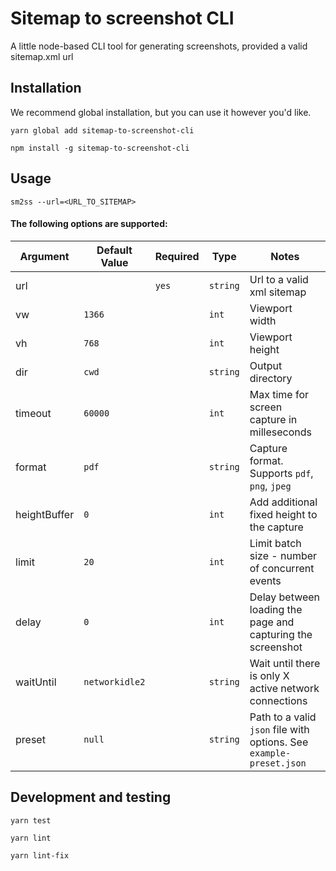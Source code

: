 # Sitemap to screenshot CLI

A little node-based CLI tool for generating screenshots, provided a valid sitemap.xml url

## Installation
We recommend global installation, but you can use it however you'd like.

```
yarn global add sitemap-to-screenshot-cli
```

```
npm install -g sitemap-to-screenshot-cli
```

## Usage

```
sm2ss --url=<URL_TO_SITEMAP>
```

#### The following options are supported:

|Argument|Default Value|Required|Type|Notes|
|--------|-------------|--------|----|-----|
|url||`yes`|`string`|Url to a valid xml sitemap|
|vw|`1366`||`int`|Viewport width|
|vh|`768`||`int`|Viewport height|
|dir|`cwd`||`string`|Output directory|
|timeout|`60000`||`int`|Max time for screen capture in milleseconds|
|format|`pdf`||`string`|Capture format. Supports `pdf`, `png`, `jpeg`|
|heightBuffer|`0`||`int`|Add additional fixed height to the capture|
|limit|`20`||`int`|Limit batch size - number of concurrent events|
|delay|`0`||`int`|Delay between loading the page and capturing the screenshot|
|waitUntil|`networkidle2`||`string`|Wait until there is only X active network connections|
|preset|`null`||`string`|Path to a valid `json` file with options. See `example-preset.json`|

## Development and testing

```
yarn test
```

```
yarn lint
```

```
yarn lint-fix
```
